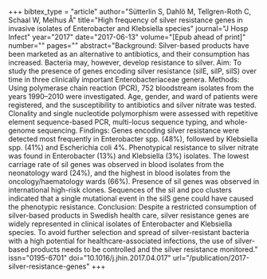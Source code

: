 +++
bibtex_type = "article"
author="Sütterlin S, Dahlö M, Tellgren-Roth C, Schaal W,  Melhus Å"
title="High frequency of silver resistance genes in invasive isolates of Enterobacter and Klebsiella species"
journal="J Hosp Infect"
year="2017"
date="2017-06-13"
volume="[Epub ahead of print]"
number=""
pages=""
abstract="Background: Silver-based products have been marketed as an alternative to antibiotics, and their consumption has increased. Bacteria may, however, develop resistance to silver. Aim: To study the presence of genes encoding silver resistance (silE, silP, silS) over time in three clinically important Enterobacteriaceae genera. Methods: Using polymerase chain reaction (PCR), 752 bloodstream isolates from the years 1990–2010 were investigated. Age, gender, and ward of patients were registered, and the susceptibility to antibiotics and silver nitrate was tested. Clonality and single nucleotide polymorphism were assessed with repetitive element sequence-based PCR, multi-locus sequence typing, and whole-genome sequencing. Findings: Genes encoding silver resistance were detected most frequently in Enterobacter spp. (48%), followed by Klebsiella spp. (41%) and Escherichia coli 4%. Phenotypical resistance to silver nitrate was found in Enterobacter (13%) and Klebsiella (3%) isolates. The lowest carriage rate of sil genes was observed in blood isolates from the neonatology ward (24%), and the highest in blood isolates from the oncology/haematology wards (66%). Presence of sil genes was observed in international high-risk clones. Sequences of the sil and pco clusters indicated that a single mutational event in the silS gene could have caused the phenotypic resistance. Conclusion: Despite a restricted consumption of silver-based products in Swedish health care, silver resistance genes are widely represented in clinical isolates of Enterobacter and Klebsiella species. To avoid further selection and spread of silver-resistant bacteria with a high potential for healthcare-associated infections, the use of silver-based products needs to be controlled and the silver resistance monitored."
issn="0195-6701"
doi="10.1016/j.jhin.2017.04.017"
url="/publication/2017-silver-resistance-genes"
+++
